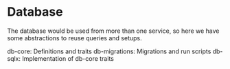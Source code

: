 # Database

The database would be used from more than one service, so here we have some abstractions to reuse queries and setups.

db-core: Definitions and traits
db-migrations: Migrations and run scripts
db-sqlx: Implementation of db-core traits

